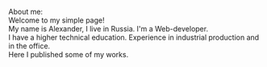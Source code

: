 About me:<br>
Welcome to my simple page!<br>
My name is Alexander, I live in Russia. I'm a Web-developer.<br>
I have a higher technical education. Experience in industrial production and in the office.<br>
Here I published some of my works.